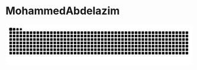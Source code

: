 # MohammedAbdelazim

























<picture>
  <source media="(prefers-color-scheme: dark)" srcset="https://raw.githubusercontent.com/mohammed-azab/MohammedAbdelazim/output/github-snake-dark.svg" />
  <source media="(prefers-color-scheme: light)" srcset="https://raw.githubusercontent.com/mohammed-azab/MohammedAbdelazim/output/github-snake.svg" />
  <img alt="github-snake" src="https://raw.githubusercontent.com/mohammed-azab/MohammedAbdelazim/output/github-snake.svg" />
</picture>